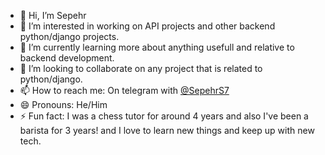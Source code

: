 - 👋 Hi, I’m Sepehr
- 👀 I’m interested in working on API projects and other backend python/django projects.
- 🌱 I’m currently learning more about anything usefull and relative to backend development.
- 💞️ I’m looking to collaborate on any project that is related to python/django.
- 📫 How to reach me: On telegram with [@SepehrS7](https://t.me/SepehrS7)
- 😄 Pronouns: He/Him
- ⚡ Fun fact: I was a chess tutor for around 4 years and also I've been a barista for 3 years! and I love to learn new things and keep up with new tech.

<!---
SepDev7/SepDev7 is a ✨ special ✨ repository because its `README.md` (this file) appears on your GitHub profile.
You can click the Preview link to take a look at your changes.
--->
